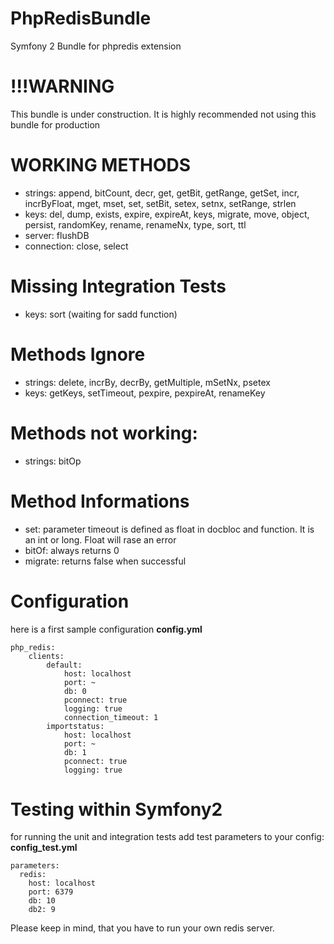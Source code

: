 PhpRedisBundle
==============

Symfony 2 Bundle for phpredis extension

!!!WARNING
==========
This bundle is under construction. It is highly recommended not using this bundle for production


WORKING METHODS
===============
* strings: append, bitCount, decr, get, getBit, getRange, getSet, incr, incrByFloat, mget, mset, set, setBit, setex, setnx, setRange, strlen
* keys: del, dump, exists, expire, expireAt, keys, migrate, move, object, persist, randomKey, rename, renameNx, type, sort, ttl
* server: flushDB
* connection: close, select

Missing Integration Tests
=========================
* keys: sort (waiting for sadd function)

Methods Ignore
==============
* strings: delete, incrBy, decrBy, getMultiple, mSetNx, psetex
* keys: getKeys, setTimeout, pexpire, pexpireAt, renameKey

Methods not working:
=================
* strings: bitOp


Method Informations
===================
* set: parameter timeout is defined as float in docbloc and function. It is an int or long. Float will rase an error
* bitOf: always returns 0
* migrate: returns false when successful

Configuration
=============
here is a first sample configuration
**config.yml**
```
php_redis:
    clients:
        default:
            host: localhost
            port: ~
            db: 0
            pconnect: true
            logging: true
            connection_timeout: 1
        importstatus:
            host: localhost
            port: ~
            db: 1
            pconnect: true
            logging: true
```



Testing within Symfony2
=======================

for running the unit and integration tests add test parameters to your config:
**config_test.yml**
```
parameters:
  redis:
    host: localhost
    port: 6379
    db: 10
    db2: 9
```

Please keep in mind, that you have to run your own redis server.